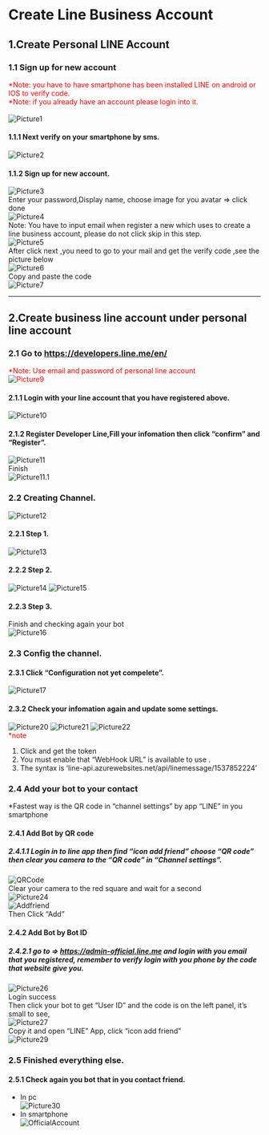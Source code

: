 # Create Line Business Account
## 1.Create Personal LINE Account
### 1.1 Sign up for new account
<span style="color:red">*Note: you have to have smartphone has been installed LINE on android or IOS to verify code.<br/>*Note: if you already have an account please login into it. </span>
<br/>
</br>
![Picture1](https://i.imgur.com/CsNc9PH.png)
#### 1.1.1 Next verify on your smartphone by sms.
![Picture2](https://i.imgur.com/a5xSJHp.png)
#### 1.1.2 Sign up for new account.
![Picture3](https://i.imgur.com/VmAUI88.png)
<br/>
Enter your password,Display name, choose image for you avatar => click done
<br/>
![Picture4](https://i.imgur.com/2VZwx8D.png)
<br/>
Note: You have to input email when register a new which uses to create a line business account, please do not click skip in this step.
<br/>
![Picture5](https://i.imgur.com/CflyW3s.png)
<br/>
After click next ,you need to go to your mail and get the verify code ,see the picture below
<br/>
![Picture6](https://i.imgur.com/njDvuFr.png)
<br/>
Copy and paste the code
<br/>
![Picture7](https://i.imgur.com/zSljwst.png)

-----------------------------
## 2.Create business line account under personal line account 
### 2.1 Go to https://developers.line.me/en/
<span style="color:red">*Note: Use email and password of personal line account</spna>
<br/>
![Picture9](https://i.imgur.com/quLDpz2.png)
#### 2.1.1 Login with your line account that you have registered above.
![Picture10](https://i.imgur.com/WC6XILd.png)
#### 2.1.2 Register Developer Line,Fill your infomation then click “confirm” and “Register”.
![Picture11](https://i.imgur.com/FPvhnA0.png)
<br/>
Finish
<br/>
![Picture11.1](https://i.imgur.com/kpqp2PC.png)
### 2.2 Creating Channel.
![Picture12](https://i.imgur.com/MKCIpoa.png)
#### 2.2.1 Step 1.
![Picture13](https://i.imgur.com/MfVXNz2.png)
#### 2.2.2 Step 2.
![Picture14](https://i.imgur.com/qAKJRBI.png)
![Picture15](https://i.imgur.com/WzkvNJW.png)
#### 2.2.3 Step 3.
Finish and checking again your bot 
<br/>
![Picture16](https://i.imgur.com/VXRSnHz.png)
### 2.3 Config the channel.
#### 2.3.1 Click “Configuration not yet compelete”.
![Picture17](https://i.imgur.com/tJYk5zG.png)
#### 2.3.2 Check your infomation again and update some settings.
![Picture20](https://i.imgur.com/NMGoS9N.png)
![Picture21](https://i.imgur.com/Ra6T3hH.png)
![Picture22](https://i.imgur.com/mUabA8Q.png)
<br/>
<span style="color:red">*note</span>
1. Click and get the token
2. You must enable that “WebHook URL” is available to use .
3. The syntax is ‘line-api.azurewebsites.net/api/linemessage/1537852224’
### 2.4 Add your bot to your contact
*Fastest way is the QR code in “channel settings” by app “LINE” in you smartphone
#### 2.4.1 Add Bot by QR code
##### 2.4.1.1 Login in to line app then find “icon add friend” choose “QR code” then clear you camera to the “QR code” in “Channel settings”.
![QRCode](https://i.imgur.com/1akComS.png)
<br/>
Clear your camera to the red square and wait for a second
<br/>
![Picture24](https://i.imgur.com/5v02xCV.png)
<br/>
![Addfriend](https://i.imgur.com/qZXxjLK.png)
<br/>
Then Click “Add”
#### 2.4.2 Add Bot by Bot ID
##### 2.4.2.1 go to => https://admin-official.line.me and login with you email that you registered, remember to verify login with you phone by the code that website give you.
![Picture26](https://i.imgur.com/2VdMiLc.png)
<br/>
Login success
<br/>
Then click your bot to get “User ID” and the code is on the left panel, it’s small 	to see,
<br/>
![Picture27](https://i.imgur.com/nmj0v5h.png)
<br/>
Copy it and open “LINE” App, click “icon add friend”
<br/>
![Picture29](https://i.imgur.com/7qbLET3.png)
### 2.5 Finished everything else.
#### 2.5.1 Check again you bot that in you contact friend.
- In pc <br/>
![Picture30](https://i.imgur.com/n1COVCY.png)
- In smartphone <br/>
![OfficialAccount](https://i.imgur.com/TslK2eN.png)


























